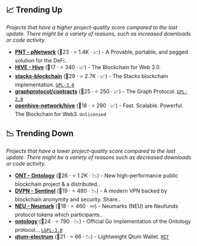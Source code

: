 ## 📈 Trending Up

_Projects that have a higher project-quality score compared to the last update. There might be a variety of reasons, such as increased downloads or code activity._

- <b><a href="https://github.com/provable-things">PNT - pNetwork</a></b> (🥈23 ·  ⭐ 1.4K · 📈) - A Provable, portable, and pegged solution for the DeFi.. <code><img src="https://git.io/J9cO9" style="display:inline;" width="13" height="13"></code>
- <b><a href="https://github.com/openhive-network">HIVE - Hive</a></b> (🥉17 ·  ⭐ 340 · 📈) - The Blockchain for Web 3.0.
- <b><a href="https://github.com/stacks-network/stacks-blockchain">stacks-blockchain</a></b> (🥇29 ·  ⭐ 2.7K · 📈) - The Stacks blockchain implementation. <code><a href="http://bit.ly/2M0xdwT">GPL-3.0</a></code>
- <b><a href="https://github.com/graphprotocol/contracts">graphprotocol/contracts</a></b> (🥇25 ·  ⭐ 250 · 📈) - The Graph Protocol. <code><a href="http://bit.ly/2KucAZR">GPL-2.0</a></code>
- <b><a href="https://github.com/openhive-network/hive">openhive-network/hive</a></b> (🥈18 ·  ⭐ 290 · 📈) - Fast. Scalable. Powerful. The Blockchain for Web3. <code>Unlicensed</code>

## 📉 Trending Down

_Projects that have a lower project-quality score compared to the last update. There might be a variety of reasons such as decreased downloads or code activity._

- <b><a href="https://github.com/ontio">ONT - Ontology</a></b> (🥈26 ·  ⭐ 1.2K · 📉) - New high-performance public blockchain project & a distributed..
- <b><a href="https://github.com/sentinel-official">DVPN - Sentinel</a></b> (🥈19 ·  ⭐ 480 · 📉) - A modern VPN backed by blockchain anonymity and security. Share..
- <b><a href="https://github.com/Neufund">NEU - Neumark</a></b> (🥈18 ·  ⭐ 460 · 💤) - Neumarks (NEU) are Neufunds protocol tokens which participants.. <code><img src="https://git.io/J9cO9" style="display:inline;" width="13" height="13"></code>
- <b><a href="https://github.com/ontio/ontology">ontology</a></b> (🥈24 ·  ⭐ 790 · 📉) - Official Go implementation of the Ontology protocol... <code><a href="http://bit.ly/37RvQcA">LGPL-3.0</a></code>
- <b><a href="https://github.com/qtumproject/qtum-electrum">qtum-electrum</a></b> (🥈21 ·  ⭐ 66 · 📉) - Lightweight Qtum Wallet. <code><a href="http://bit.ly/34MBwT8">MIT</a></code>

